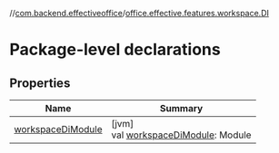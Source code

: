 //[com.backend.effectiveoffice](../../index.md)/[office.effective.features.workspace.DI](index.md)

# Package-level declarations

## Properties

| Name | Summary |
|---|---|
| [workspaceDiModule](workspace-di-module.md) | [jvm]<br>val [workspaceDiModule](workspace-di-module.md): Module |
